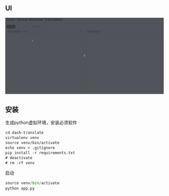 ## UI

![demo](images/demo.gif)

## 安装

生成python虚拟环境，安装必须软件

~~~shell
cd dash-translate
virtualenv venv 
source venv/bin/activate
echo venv > .gitignore
pip install -r requirements.txt
# deactivate 
# rm -rf venv
~~~

启动

~~~python
source venv/bin/activate
python app.py
~~~





